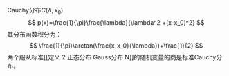 Cauchy分布$C(\lambda, x_0)$
$$
p(x)=\frac{1}{\pi}\frac{\lambda}{\lambda^2 +(x-x_0)^2}
$$
其分布函数积分为：
$$
\frac{1}{\pi}\arctan(\frac{x-x_0}{\lambda})+\frac{1}{2}
$$
两个服从标准[[定义 2 正态分布 Gauss分布 N]]的随机变量的商是标准Cauchy分布。